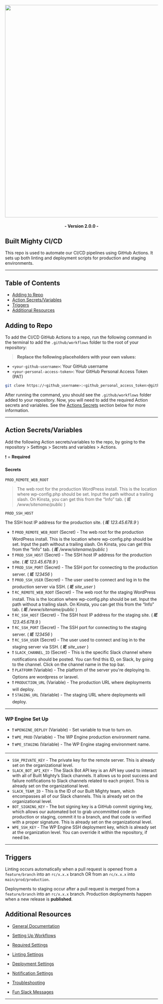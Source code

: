 
<p align="center"><a href="https://builtmighty.com" target="_blank"><img src="https://github.com/builtmighty/.github/assets/7398228/b866e098-b7e3-443c-9a97-68aa17804236" width="700"></a></p>

 <h4 align="center">- Version 2.0.0 -</h4>


## Built Mighty CI/CD

This repo is used to automate our CI/CD pipelines using GitHub Actions. It sets up both linting and deployment scripts for production and staging environments.

---

## Table of Contents

- [Adding to Repo](#adding-to-repo)
- [Action Secrets/Variables](#action-secrets-variables)
- [Triggers](#triggers)
- [Additional Resources](#additional-resources)

## Adding to Repo

To add the CI/CD GitHub Actions to a repo, run the following command in the terminal to add the `.github/workflows` folder to the root of your repository:

> **Replace the following placeholders with your own values:**

- `<your-github-username>`: Your GitHub username
- `<your-personal-access-token>`: Your GitHub Personal Access Token (PAT)

```bash
git clone https://<github_username>:<github_personal_access_token>@github.com/builtmighty/.github.git && cd .github && rm -rf .git/ PULL_REQUEST_TEMPLATE.md rulesets/ && mkdir workflows && cd workflow_templates && mv * ../workflows && cd ../ && rm -rf workflow_templates && cd .. && rm -rf .github/README.md && git add .github && git commit -S -m "⚙️ Added CI/CD" && git push origin main
```

After running the command, you should see the `.github/workflows` folder added to your repository. Now, you will need to add the required Action secrets and variables. See the [Actions Secrets](#actions-secrets) section below for more information.

---

## Action Secrets/Variables

Add the following Action secrets/variables to the repo, by going to the repository > Settings > Secrets and variables >  Actions.

❗️ = **Required**

#### Secrets

```
PROD_REMOTE_WEB_ROOT
```
> The web root for the production WordPress install. This is the location where wp-config.php should be set. Input the path without a trailing slash. On Kinsta, you can get this from the “Info” tab. ( ***IE** /www/sitename/public* )
```
PROD_SSH_HOST
```
The SSH host IP address for the production site. ( ***IE** 123.45.678.9* )


- ❗️ `PROD_REMOTE_WEB_ROOT` (Secret) - The web root for the production WordPress install. This is the location where wp-config.php should be set. Input the path without a trailing slash. On Kinsta, you can get this from the “Info” tab. ( ***IE** /www/sitename/public* )
- ❗️ `PROD_SSH_HOST` (Secret) - The SSH host IP address for the production site. ( ***IE** 123.45.678.9* )
- ❗️ `PROD_SSH_PORT` (Secret) - The SSH port for connecting to the production server. ( ***IE** 123456* )
- ❗️ `PROD_SSH_USER` (Secret) - The user used to connect and log in to the production server via SSH. ( ***IE** site_user* )
- ❗️ `RC_REMOTE_WEB_ROOT` (Secret) - The web root for the staging WordPress install. This is the location where wp-config.php should be set. Input the path without a trailing slash. On Kinsta, you can get this from the “Info” tab. ( ***IE** /www/sitename/public* )
- ❗️ `RC_SSH_HOST` (Secret) - The SSH host IP address for the staging site. ( ***IE** 123.45.678.9* )
- ❗️ `RC_SSH_PORT` (Secret) - The SSH port for connecting to the staging server. ( ***IE** 123456* )
- ❗️ `RC_SSH_USER` (Secret) - The user used to connect and log in to the staging server via SSH. ( ***IE** site_user* )
- ❗️ `SLACK_CHANNEL_ID` (Secret) - This is the specific Slack channel where notifications should be posted. You can find this ID, on Slack, by going to the channel. Click on the channel name in the top bar.
- ❗️ `PLATFORM` (Variable) - The platform of the server you're deploying to. Options are wordpress or laravel.
- ❗️ `PRODUCTION_URL` (Variable) - The production URL where deployments will deploy.
- ❗️ `STAGING_URL` (Variable) - The staging URL where deployments will deploy.
---
### WP Engine Set Up
- ❗️ `WPENGINE_DEPLOY` (Variable) - Set variable to true to turn on.
- ❗️ `WPE_PROD` (Variable) - The WP Engine production environment name.
- ❗️ `WPE_STAGING` (Variable) - The WP Engine staging environment name.
---
- `SSH_PRIVATE_KEY` - The private key for the remote server. This is already set on the organizational level.
- `SLACK_BOT_API_KEY` - The Slack Bot API key is an API key used to interact with all of Built Mighty’s Slack channels. It allows us to post success and failure notifications to Slack channels related to each project. This is already set on the organizational level.
- `SLACK_TEAM_ID` - This is the ID of our Built Mighty team, which encompasses all of our Slack channels. This is already set on the organizational level.
- `BOT_SIGNING_KEY` - The bot signing key is a GitHub commit signing key, which allows our automated bot to grab uncommitted code on production or staging, commit it to a branch, and that code is verified with a proper signature. This is already set on the organizational level.
- `WPE_SSH_KEY` - The WP Engine SSH deployment key, which is already set at the organization level. You can override it within the repository, if need be.
---

## Triggers
Linting occurs automatically when a pull request is opened from a `feature/branch` into an `rc/x.x.x` branch OR from an `rc/x.x.x` into `main/prod/production`.

Deployments to staging occur after a pull request is merged from a `feature/branch` into an `rc/x.x.x` branch. Production deployments happen when a new release is **published**.

## Additional Resources

- [General Documentation](https://builtmighty.atlassian.net/wiki/spaces/BMH/pages/70353150/GitHub+Automated+Linting+Deployment)

- [Setting Up Workflows](https://builtmighty.atlassian.net/wiki/spaces/BMH/pages/71369624/Setting+Up+Workflows)

- [Required Settings](https://builtmighty.atlassian.net/wiki/spaces/BMH/pages/71794695/Required+Settings)

- [Linting Settings](https://builtmighty.atlassian.net/wiki/spaces/BMH/pages/72089601/Linting+Settings)

- [Deployment Settings](https://builtmighty.atlassian.net/wiki/spaces/BMH/pages/90931206/Deployment+Settings)

- [Notification Settings](https://builtmighty.atlassian.net/wiki/spaces/BMH/pages/71598088/Notification+Settings)

- [Troubleshooting](https://builtmighty.atlassian.net/wiki/spaces/BMH/pages/71925773/Troubleshooting)

- [Fun Slack Messages](https://builtmighty.atlassian.net/wiki/spaces/BMH/pages/72187918/Fun+Slack+Messages)

---
